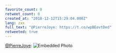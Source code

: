 ```yaml
---
favorite_count: 0
retweet_count: 0
created_at: "2018-12-12T15:29:04.000Z"
lang: zxx
full_text: "@PierreJoye: https://t.co/wpBEovtDed"
retweeted: true
---
```


[@PierreJoye](https://twitter.com/PierreJoye):
![Embedded Photo](https://twitter-media-coderbyheart.s3.eu-north-1.amazonaws.com/1072875991150854144-DuOVYe0UUAEBg_j.jpg)
